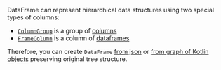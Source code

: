 [//]: # (title: Hierarchical data structures)

DataFrame can represent hierarchical data structures using two special types of columns:

* [`ColumnGroup`](DataColumn.md#columngroup) is a group of [columns](DataColumn.md)
* [`FrameColumn`](DataColumn.md#framecolumn) is a column of [dataframes](DataFrame.md)

Therefore, you can create `DataFrame` [from json](read.md#reading-json) or [from graph of Kotlin objects](createDataFrame.md#createdataframe) preserving original tree structure.
